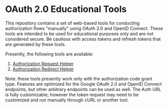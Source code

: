 # OAuth 2.0 Educational Tools

This repository contains a set of web-based tools for conducting authorization flows "manually" using OAuth 2.0 and OpenID Connect. These tools are intended to be used for educational purposes only and are not considered secure. Be cautious with access tokens and refresh tokens that are generated by these tools.

Presently, the following tools are available:

1. [Authorization Request Helper](https://friendsbaltcs.github.io/OAuth-Tools/helper/)
2. [Authorization Redirect Helper](https://friendsbaltcs.github.io/OAuth-Tools/helper/redirect/)

Note: these tools presently work only with the authorization code grant type. Features are optimized for the Google OAuth 2.0 and OpenID Connect endpoints, but other arbitrary endpoints can be used as well. The Auth URL is fully customizable; however the token request may need to be customized and run manually through cURL or another tool.